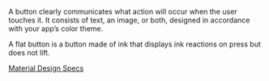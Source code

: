 A button clearly communicates what action will occur when the user touches it.
It consists of text, an image, or both, designed in accordance with your app’s
color theme.

A flat button is a button made of ink that displays ink reactions on press but
does not lift.

[Material Design Specs](https://www.google.com/design/spec/components/buttons.html#buttons-flat-buttons)
